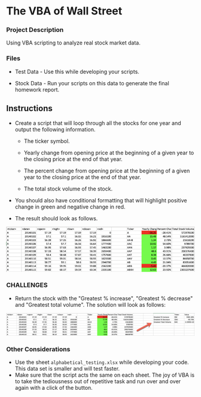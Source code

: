 # The VBA of Wall Street

### Project Description

Using VBA scripting to analyze real stock market data. 

### Files

* Test Data - Use this while developing your scripts.

* Stock Data - Run your scripts on this data to generate the final homework report.


## Instructions

* Create a script that will loop through all the stocks for one year and output the following information.

  * The ticker symbol.

  * Yearly change from opening price at the beginning of a given year to the closing price at the end of that year.

  * The percent change from opening price at the beginning of a given year to the closing price at the end of that year.

  * The total stock volume of the stock.

* You should also have conditional formatting that will highlight positive change in green and negative change in red.

* The result should look as follows.

![moderate_solution](Images/moderate_solution.png)


### CHALLENGES

* Return the stock with the "Greatest % increase", "Greatest % decrease" and "Greatest total volume". The solution will look as follows:

![hard_solution](Images/hard_solution.png)



### Other Considerations

* Use the sheet `alphabetical_testing.xlsx` while developing your code. This data set is smaller and will test faster. 
* Make sure that the script acts the same on each sheet. The joy of VBA is to take the tediousness out of repetitive task and run over and over again with a click of the button.


